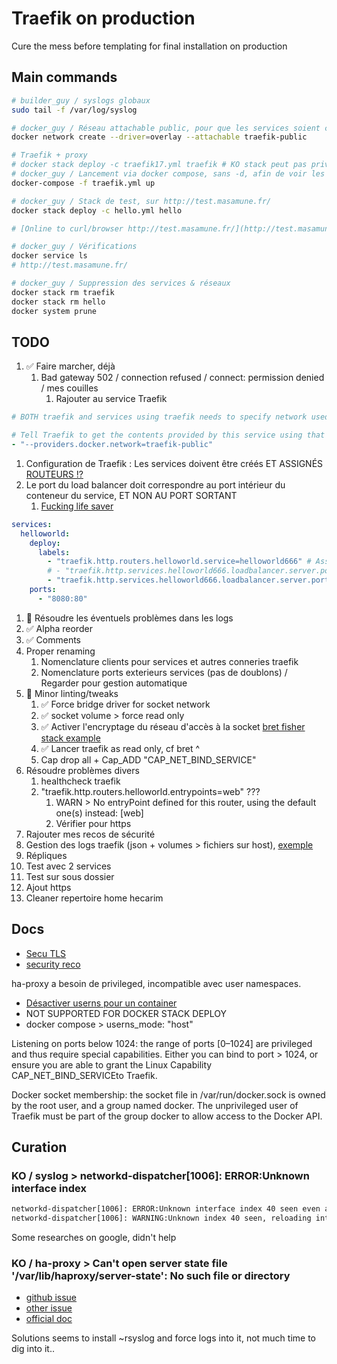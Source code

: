 # Traefik on production

Cure the mess before templating for final installation on production

## Main commands

```bash
# builder_guy / syslogs globaux
sudo tail -f /var/log/syslog

# docker_guy / Réseau attachable public, pour que les services soient connectés à traefik/internet
docker network create --driver=overlay --attachable traefik-public

# Traefik + proxy
# docker stack deploy -c traefik17.yml traefik # KO stack peut pas privileged
# docker_guy / Lancement via docker compose, sans -d, afin de voir les logs (forcés en json-file)
docker-compose -f traefik.yml up

# docker_guy / Stack de test, sur http://test.masamune.fr/
docker stack deploy -c hello.yml hello

# [Online to curl/browser http://test.masamune.fr/](http://test.masamune.fr/)

# docker_guy / Vérifications
docker service ls
# http://test.masamune.fr/

# docker_guy / Suppression des services & réseaux
docker stack rm traefik
docker stack rm hello
docker system prune
```

## TODO

1. ✅ Faire marcher, déjà
   1. Bad gateway 502 / connection refused / connect: permission denied / mes couilles
      1. Rajouter au service Traefik

```yaml
# BOTH traefik and services using traefik needs to specify network used as label

# Tell Traefik to get the contents provided by this service using that shared network.
- "--providers.docker.network=traefik-public"
```

   1. Configuration de Traefik : Les services doivent être créés ET ASSIGNÉS [ROUTEURS !?](https://community.containo.us/t/traefik-v2-0-does-not-work-for-me-with-any-other-port-other-than-80/1380/2)
   2. Le port du load balancer doit correspondre au port intérieur du conteneur du service, ET NON AU PORT SORTANT
      1. [Fucking life saver](https://stackoverflow.com/a/49418168/12026487)

```yaml
services:
  helloworld:
    deploy:
      labels:
        - "traefik.http.routers.helloworld.service=helloworld666" # Assignation du service déclaré
        # - "traefik.http.services.helloworld666.loadbalancer.server.port=8080" # NO
        - "traefik.http.services.helloworld666.loadbalancer.server.port=80"
    ports:
      - "8080:80"
```

1. 🌱 Résoudre les éventuels problèmes dans les logs
2. ✅ Alpha reorder
3. ✅ Comments
4. Proper renaming
   1. Nomenclature clients pour services et autres conneries traefik
   2. Nomenclature ports exterieurs services (pas de doublons) / Regarder pour gestion automatique
5. 🚀 Minor linting/tweaks
   1. ✅ Force bridge driver for socket network
   2. ✅ socket volume > force read only
   3. ✅ Activer l'encryptage du réseau d'accès à la socket [bret fisher stack example](https://github.com/BretFisher/dogvscat/blob/master/stack-proxy-global.yml)
   4. ✅ Lancer traefik as read only, cf bret ^
   5. Cap drop all + Cap_ADD "CAP_NET_BIND_SERVICE"
6. Résoudre problèmes divers
   1. healthcheck traefik
   2. "traefik.http.routers.helloworld.entrypoints=web" ???
      1. WARN > No entryPoint defined for this router, using the default one(s) instead: [web]
      2. Vérifier pour https
7. Rajouter mes recos de sécurité
8. Gestion des logs traefik (json + volumes > fichiers sur host), [exemple](https://community.containo.us/t/502-bad-gateway-solved/2947)
9. Répliques
10. Test avec 2 services
11. Test sur sous dossier
12. Ajout https
13. Cleaner repertoire home hecarim

## Docs

- [Secu TLS](https://medium.com/@zepouet/how-to-run-tr%C3%A6fik-as-non-privileged-user-4a824bc5cc0)
- [security reco](https://containo.us/blog/traefik-and-docker-a-discussion-with-docker-captain-bret-fisher-7f0b9a54ff88/)

ha-proxy a besoin de privileged, incompatible avec user namespaces.

- [Désactiver userns pour un container](https://docs.docker.com/engine/security/userns-remap/#disable-namespace-remapping-for-a-container)
- NOT SUPPORTED FOR DOCKER STACK DEPLOY
- docker compose > userns_mode: "host"

Listening on ports below 1024: the range of ports [0–1024] are privileged and thus require special capabilities. Either you can bind to port > 1024, or ensure you are able to grant the Linux Capability CAP_NET_BIND_SERVICEto Traefik.

Docker socket membership: the socket file in /var/run/docker.sock is owned by the root user, and a group named docker. The unprivileged user of Traefik must be part of the group docker to allow access to the Docker API.

## Curation

### KO / syslog > networkd-dispatcher[1006]: ERROR:Unknown interface index

```bash
networkd-dispatcher[1006]: ERROR:Unknown interface index 40 seen even after reload
networkd-dispatcher[1006]: WARNING:Unknown index 40 seen, reloading interface list
```

Some researches on google, didn't help

### KO / ha-proxy > Can't open server state file '/var/lib/haproxy/server-state': No such file or directory

- [github issue](https://github.com/Tecnativa/docker-socket-proxy/issues/4)
- [other issue](https://github.com/mesosphere/marathon-lb/issues/214)
- [official doc](https://www.haproxy.com/fr/blog/introduction-to-haproxy-logging/)

Solutions seems to install ~rsyslog and force logs into it, not much time to dig into it..